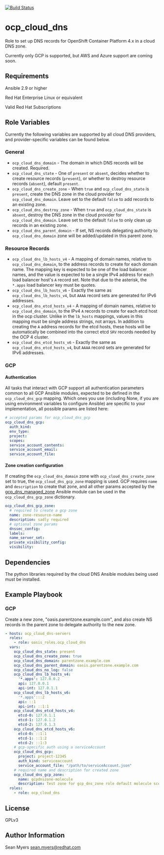 [![Build Status](https://travis-ci.com/oasis-roles/ocp_cloud_dns.svg?branch=master)](https://travis-ci.com/oasis-roles/ocp_cloud_dns)

ocp_cloud_dns
=============

Role to set up DNS records for OpenShift Container Platform 4.x in a cloud DNS zone.

Currently only GCP is supported, but AWS and Azure support are coming soon.

Requirements
------------

Ansible 2.9 or higher

Red Hat Enterprise Linux or equivalent

Valid Red Hat Subscriptions

Role Variables
--------------

Currently the following variables are supported by all cloud DNS providers,
and provider-specific variables can be found below.

### General

- `ocp_cloud_dns_domain` - The domain in which DNS records will be created. Required.
- `ocp_cloud_dns_state` - One of `present` or `absent`, decides whether to create resource records
  (`present`), or whether to destroy resource records (`absent`), default `present`.
- `ocp_cloud_dns_create_zone` - When `true` and `ocp_cloud_dns_state` is `present`, create the DNS zone
  in the cloud provider for `ocp_cloud_dns_domain`. Leave set to the default `false` to add records to
  an existing zone.
- `ocp_cloud_dns_destroy_zone` - When `true` and `ocp_cloud_dns_state` is `absent`, destroy the DNS zone
  in the cloud provider for `ocp_cloud_dns_domain`. Leave set to the default `false` to only clean up
  records in an existing zone.
- `ocp_cloud_dns_parent_domain` - If set, NS records delegating authority to `ocp_cloud_dns_domain` zone
  will be added/updated in this parent zone.

### Resource Records

- `ocp_cloud_dns_lb_hosts_v4` - A mapping of domain names, relative to `ocp_cloud_dns_domain`, to the
  address records to create for each domain name. The mapping key is expected to be one of the load
  balancer names, and the value is expected to be a single IPv4 address for each load balancer host's
  `A` record set. Note that due to the asterisk, the `*.apps` load balancer key must be quotes.
- `ocp_cloud_dns_lb_hosts_v6` - Exactly the same as `ocp_cloud_dns_lb_hosts_v4`, but `AAAA` record sets
  are generated for IPv6 addresses.
- `ocp_cloud_dns_etcd_hosts_v4` - A mapping of domain names, relative to `ocp_cloud_dns_domain`, to
  the IPv4 `A` records to create for each etcd host in the ocp cluster. Unlike in the `lb_hosts` mappings,
  values in this mapping must be single address strings, not arrays. In addition to creating the `A` address
  records for the etcd hosts, these hosts will be automatically be combined into the correct etcd `SRV`
  records needed by the OCP 4 cluster.
- `ocp_cloud_dns_etcd_hosts_v6` - Exactly the same as `ocp_cloud_dns_etcd_hosts_v4`, but `AAAA` record sets
  are generated for IPv6 addresses.

### GCP

#### Authentication

All tasks that interact with GCP support all authentication parameters common to all GCP Ansible
modules, expected to be defined in the `ocp_cloud_dns_gcp` mapping. Which ones you use (including
None, if you are using environment variables to configure Ansible) are specific to your implementation,
all possible params are listed here:

```yaml
# accepted params for ocp_cloud_dns_gcp
ocp_cloud_dns_gcp:
  auth_kind:
  env_type:
  project:
  scopes:
  service_account_contents:
  service_account_email:
  service_account_file:
```

#### Zone creation configuration

If creating the `ocp_cloud_dns_domain` zone with `ocp_cloud_dns_create_zone` set to true, the
`ocp_cloud_dns_gcp_zone` mapping is used. GCP requires `name` and `description` to create that zone,
and all other params accepted by the [gcp_dns_managed_zone] Ansible module can be used in the
`ocp_cloud_dns_gcp_zone` dictionary.

```yaml
ocp_cloud_dns_gcp_zone:
  # required to create a gcp zone
  name: zone-resource-name
  description: sadly required
  # optional zone params
  dnssec_config:
  labels:
  name_server_set:
  private_visibility_config:
  visibility:
```


Dependencies
------------

The python libraries required by the cloud DNS Ansible modules being used must be installed.

Example Playbook
----------------

### GCP

Create a new zone, "oasis.parentzone.example.com", and also create NS records in the parent
zone to delegate authority to the new zone.

```yaml
- hosts: ocp_cloud_dns-servers
  roles:
    - role: oasis_roles.ocp_cloud_dns
  vars:
    ocp_cloud_dns_state: present
    ocp_cloud_dns_create_zone: true
    ocp_cloud_dns_domain: parentzone.example.com
    ocp_cloud_dns_parent_domain: oasis.parentzone.example.com
    ocp_cloud_dns_no_log: false
    ocp_cloud_dns_lb_hosts_v4:
      '*.apps': 127.0.0.2
      api: 127.0.0.1
      api-int: 127.0.1.1
    ocp_cloud_dns_lb_hosts_v6:
      '*.apps':::2
      api: ::1
      api-int: ::1:1
    ocp_cloud_dns_etcd_hosts_v4:
      etcd-0: 127.0.1.1
      etcd-1: 127.0.1.2
      etcd-2: 127.0.1.3
    ocp_cloud_dns_etcd_hosts_v6:
      etcd-0: ::1:1
      etcd-1: ::1:2
      etcd-2: ::1:3
    # gcp-specific auth using a serviceAccount
    ocp_cloud_dns_gcp:
      project: project-12345
      auth_kind: serviceaccount
      service_account_file: "/path/to/serviceAccount.json"
    # required name and description for created zone
    ocp_cloud_dns_gcp_zone:
      name: gcpdnszone-molecule
      description: Test zone for gcp_dns_zone role default molecule scenario
  roles:
    - role: ocp_cloud_dns
```

License
-------

GPLv3

Author Information
------------------

Sean Myers <sean.myers@redhat.com>

[gcp_dns_managed_zone]: https://docs.ansible.com/ansible/latest/modules/gcp_dns_managed_zone_module.html
